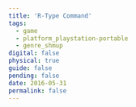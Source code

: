 ```yaml
---
title: 'R-Type Command'
tags:
  - game
  - platform_playstation-portable
  - genre_shmup
digital: false
physical: true
guide: false
pending: false
date: 2016-05-31
permalink: false
---
```

